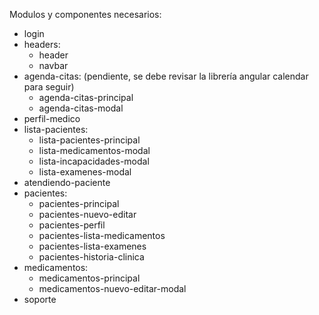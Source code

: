 Modulos y componentes necesarios:

- login
- headers:
	- header
	- navbar
- agenda-citas: (pendiente, se debe revisar la librería angular calendar para seguir)
	- agenda-citas-principal
	- agenda-citas-modal
- perfil-medico
- lista-pacientes:
	- lista-pacientes-principal
	- lista-medicamentos-modal
	- lista-incapacidades-modal
	- lista-examenes-modal
- atendiendo-paciente
- pacientes:
	- pacientes-principal
	- pacientes-nuevo-editar
	- pacientes-perfil
	- pacientes-lista-medicamentos
	- pacientes-lista-examenes
	- pacientes-historia-clinica
- medicamentos:
	- medicamentos-principal
	- medicamentos-nuevo-editar-modal
- soporte